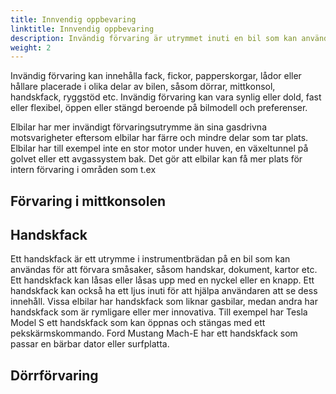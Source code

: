 ```yaml
---
title: Innvendig oppbevaring
linktitle: Innvendig oppbevaring
description: Invändig förvaring är utrymmet inuti en bil som kan användas för att förvara personliga föremål, såsom telefoner, plånböcker, nycklar, drycker etc.
weight: 2
---
```

<!-- markdownlint-disable MD033 -->

Invändig förvaring kan innehålla fack, fickor, papperskorgar, lådor eller hållare placerade i olika delar av bilen, såsom dörrar, mittkonsol, handskfack, ryggstöd etc. Invändig förvaring kan vara synlig eller dold, fast eller flexibel, öppen eller stängd beroende på bilmodell och preferenser.

Elbilar har mer invändigt förvaringsutrymme än sina gasdrivna motsvarigheter eftersom elbilar har färre och mindre delar som tar plats. Elbilar har till exempel inte en stor motor under huven, en växeltunnel på golvet eller ett avgassystem bak. Det gör att elbilar kan få mer plats för intern förvaring i områden som t.ex


## Förvaring i mittkonsolen

## Handskfack

Ett handskfack är ett utrymme i instrumentbrädan på en bil som kan användas för att förvara småsaker, såsom handskar, dokument, kartor etc. Ett handskfack kan låsas eller låsas upp med en nyckel eller en knapp. Ett handskfack kan också ha ett ljus inuti för att hjälpa användaren att se dess innehåll. Vissa elbilar har handskfack som liknar gasbilar, medan andra har handskfack som är rymligare eller mer innovativa. Till exempel har Tesla Model S ett handskfack som kan öppnas och stängas med ett pekskärmskommando. Ford Mustang Mach-E har ett handskfack som passar en bärbar dator eller surfplatta.

## Dörrförvaring